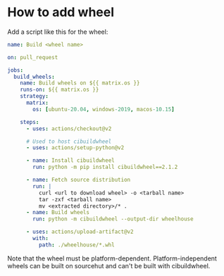 # How to add wheel

Add a script like this for the wheel:

```yaml
name: Build <wheel name>

on: pull_request

jobs:
  build_wheels:
    name: Build wheels on ${{ matrix.os }}
    runs-on: ${{ matrix.os }}
    strategy:
      matrix:
        os: [ubuntu-20.04, windows-2019, macos-10.15]

    steps:
      - uses: actions/checkout@v2

      # Used to host cibuildwheel
      - uses: actions/setup-python@v2

      - name: Install cibuildwheel
        run: python -m pip install cibuildwheel==2.1.2

      - name: Fetch source distribution
        run: |
          curl <url to download wheel> -o <tarball name>
          tar -zxf <tarball name>
          mv <extracted directory>/* .
      - name: Build wheels
        run: python -m cibuildwheel --output-dir wheelhouse

      - uses: actions/upload-artifact@v2
        with:
          path: ./wheelhouse/*.whl
```

Note that the wheel must be platform-dependent.  Platform-independent wheels
can be built on sourcehut and can't be built with cibuildwheel.

